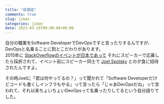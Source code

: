 ```yaml
---
title: "自慢話"
comments: true
slug: jiman
categories: jiman
date: 2023-03-16T00:00:00+09:00
---
```


自分の職業をSoftware DeveloperでDevOpsですと言ったりするんですが、DevOpsと名乗ることに割とこだわりがあります。  
2015年に [StackOverflowのイベントが日本であって](https://devdays.peatix.com/) それにスピーカーで応募したら採択されて、イベント前にスピーカー同士で [Joel Spolsky](https://ja.wikipedia.org/wiki/%E3%82%B8%E3%83%A7%E3%82%A8%E3%83%AB%E3%83%BB%E3%82%B9%E3%83%9D%E3%83%AB%E3%82%B9%E3%82%AD) との夕食に招待されたんですよ。

その時Joelに「君は何やってるの？」って聞かれて「Software Developerだけどコードも書くしインフラもやる」って言ったら「じゃあDevOpsだね」って言われて、それ以来ちょいちょいDevOpsって名乗ったりしてるという自分語りでした。
